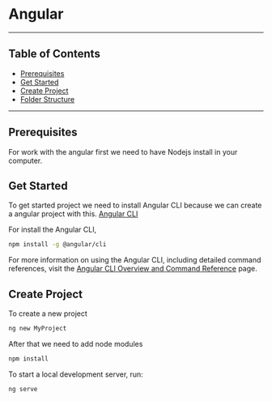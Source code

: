 # Angular
---

## Table of Contents

- [Prerequisites](#prerequisites)
- [Get Started](#get-started)
- [Create Project](#create-project)
- [Folder Structure](#folder-structure)

---

## Prerequisites

For work with the angular first we need to have Nodejs install in your computer.

## Get Started

To get started project we need to install Angular CLI because we can create a angular project with this.
[Angular CLI](https://github.com/angular/angular-cli)

For install the Angular CLI,

```bash
npm install -g @angular/cli
```

For more information on using the Angular CLI, including detailed command references, visit the [Angular CLI Overview and Command Reference](https://angular.dev/tools/cli) page.

## Create Project

To create a new project

```bash
ng new MyProject
```

After that we need to add node modules

```bash
npm install
```

To start a local development server, run:

```bash
ng serve
```